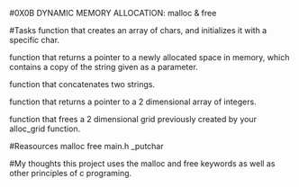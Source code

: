 #0X0B DYNAMIC MEMORY ALLOCATION: malloc & free

#Tasks
function that creates an array of chars, and initializes it with a specific char.

function that returns a pointer to a newly allocated space in memory, which contains a copy of the string given as a parameter.

function that concatenates two strings.

function that returns a pointer to a 2 dimensional array of integers.

function that frees a 2 dimensional grid previously created by your alloc_grid function.

#Reasources
malloc
free
main.h
_putchar

#My thoughts
this project uses the malloc and free keywords as well as other principles of c programing.
